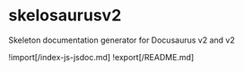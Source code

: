 # skelosaurusv2
Skeleton documentation generator for Docusaurus v2 and v2


!import[/index-js-jsdoc.md]
!export[/README.md]
